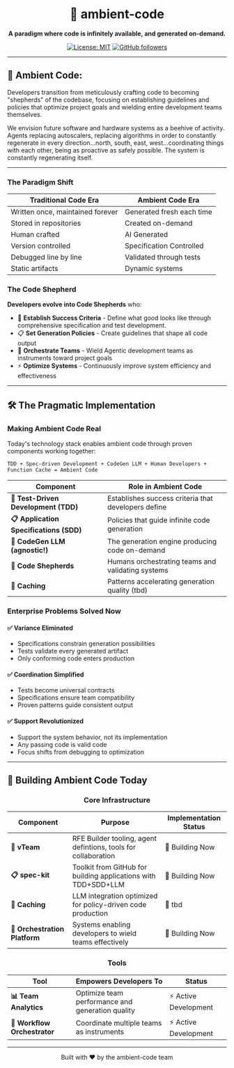 <div align="center">

# 🌟 ambient-code

**A paradigm where code is infinitely available, and generated on-demand.**

[![License: MIT](https://img.shields.io/badge/License-MIT-yellow.svg)](https://opensource.org/licenses/MIT)
[![GitHub followers](https://img.shields.io/github/followers/ambient-code?style=social)](https://github.com/ambient-code)

</div>

---

## 🎯 Ambient Code:

Developers transition from meticulously crafting code to becoming "shepherds" of the codebase, focusing on establishing guidelines and policies that optimize project goals and wielding entire development teams themselves.

We envision future software and hardware systems as a beehive of activity. Agents replacing autoscalers, replacing algorithms in order to constantly regenerate in every direction...north, south, east, west...coordinating things with each other, being as proactive as safely possible. The system is constantly regenerating itself.

---
### The Paradigm Shift

| Traditional Code Era | Ambient Code Era |
|------------------------|------------------|
| Written once, maintained forever | Generated fresh each time |
| Stored in repositories | Created on-demand |
| Human crafted | AI Generated |
| Version controlled | Specification Controlled |
| Debugged line by line | Validated through tests |
| Static artifacts | Dynamic systems |

### The Code Shepherd

**Developers evolve into Code Shepherds** who:
- 🎯 **Establish Success Criteria** - Define what good looks like through comprehensive specification and test development.
- 📋 **Set Generation Policies** - Create guidelines that shape all code output
- 🎼 **Orchestrate Teams** - Wield Agentic development teams as instruments toward project goals
- ⚡ **Optimize Systems** - Continuously improve system efficiency and effectiveness

---

## 🛠️ The Pragmatic Implementation

### Making Ambient Code Real

Today's technology stack enables ambient code through proven components working together:

```
TDD + Spec-driven Development + CodeGen LLM + Human Developers + Function Cache = Ambient Code
```

| Component | Role in Ambient Code |
|-----------|---------------------|
| **🔴 Test-Driven Development (TDD)** | Establishes success criteria that developers define |
| **📋 Application Specifications (SDD)** | Policies that guide infinite code generation |
| **🤖 CodeGen LLM (agnostic!)** | The generation engine producing code on-demand |
| **👥 Code Shepherds** | Humans orchestrating teams and validating systems |
| **💾 Caching** | Patterns accelerating generation quality (tbd) |

### Enterprise Problems Solved Now

#### ✅ **Variance Eliminated**
- Specifications constrain generation possibilities
- Tests validate every generated artifact
- Only conforming code enters production

#### ✅ **Coordination Simplified**
- Tests become universal contracts
- Specifications ensure team compatibility
- Proven patterns guide consistent output

#### ✅ **Support Revolutionized**
- Support the system behavior, not its implementation
- Any passing code is valid code
- Focus shifts from debugging to optimization

---

## 🚀 Building Ambient Code Today

<div align="center">

### Core Infrastructure

</div>

| Component | Purpose | Implementation Status |
|-----------|---------|---------------------|
| **🔴 vTeam** | RFE Builder tooling, agent defintions, tools for collaboration | 🚧 Building Now |
| **📋 spec-kit** | Toolkit from GitHub for building applications with TDD+SDD+LLM | 🚧 Building Now |
| **🤖 Caching** | LLM integration optimized for policy-driven code production | 🚧 tbd |
| **👥 Orchestration Platform** | Systems enabling developers to wield teams effectively | 🚧 Building Now |

<div align="center">

### Tools

</div>

| Tool | Empowers Developers To | Status |
|------|---------------------|--------|
| **📊 Team Analytics** | Optimize team performance and generation quality | ⚡ Active Development |
| **🎼 Workflow Orchestrator** | Coordinate multiple teams as instruments | ⚡ Active Development |

---

<div align="center">
Built with ❤️ by the ambient-code team
</div>

